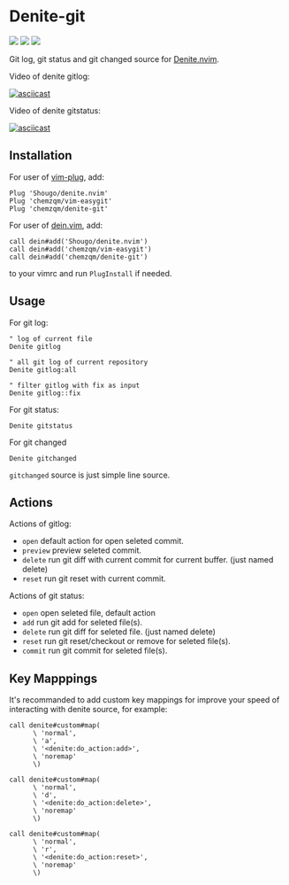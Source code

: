 # Denite-git

[![](http://img.shields.io/github/issues/chemzqm/denite-git.svg)](https://github.com/chemzqm/denite-git/issues)
[![](http://img.shields.io/badge/license-MIT-blue.svg)](LICENSE)
[![](https://img.shields.io/badge/doc-%3Ah%20denite--git.txt-red.svg)](doc/denite-git.txt)

Git log, git status and git changed source for [Denite.nvim](https://github.com/Shougo/denite.nvim).

Video of denite gitlog:

[![asciicast](https://asciinema.org/a/104395.png)](https://asciinema.org/a/104395)

Video of denite gitstatus:

[![asciicast](https://asciinema.org/a/104410.png)](https://asciinema.org/a/104410)

## Installation

For user of [vim-plug](https://github.com/junegunn/vim-plug), add:

    Plug 'Shougo/denite.nvim'
    Plug 'chemzqm/vim-easygit'
    Plug 'chemzqm/denite-git'

For user of [dein.vim](https://github.com/Shougo/dein.vim), add:

    call dein#add('Shougo/denite.nvim')
    call dein#add('chemzqm/vim-easygit')
    call dein#add('chemzqm/denite-git')

to your vimrc and run `PlugInstall` if needed.

## Usage

For git log:

``` vim
" log of current file
Denite gitlog

" all git log of current repository
Denite gitlog:all

" filter gitlog with fix as input
Denite gitlog::fix
```

For git status:

``` vim
Denite gitstatus
```

For git changed

``` vim
Denite gitchanged
```

`gitchanged` source is just simple line source.

## Actions

Actions of gitlog:

* `open` default action for open seleted commit.
* `preview` preview seleted commit.
* `delete` run git diff with current commit for current buffer. (just named delete)
* `reset` run git reset with current commit.

Actions of git status:

* `open` open seleted file, default action
* `add` run git add for seleted file(s).
* `delete` run git diff for seleted file. (just named delete)
* `reset` run git reset/checkout or remove for seleted file(s).
* `commit` run git commit for seleted file(s).

## Key Mapppings

It's recommanded to add custom key mappings for improve your speed of
interacting with denite source, for example:

``` viml
call denite#custom#map(
      \ 'normal',
      \ 'a',
      \ '<denite:do_action:add>',
      \ 'noremap'
      \)

call denite#custom#map(
      \ 'normal',
      \ 'd',
      \ '<denite:do_action:delete>',
      \ 'noremap'
      \)

call denite#custom#map(
      \ 'normal',
      \ 'r',
      \ '<denite:do_action:reset>',
      \ 'noremap'
      \)
```
